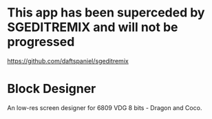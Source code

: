 # This app has been superceded by SGEDITREMIX and will not be progressed

https://github.com/daftspaniel/sgeditremix

# Block Designer

An low-res screen designer for 6809 VDG 8 bits - Dragon and Coco.
